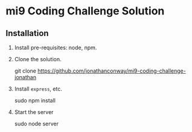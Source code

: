 mi9 Coding Challenge Solution
=============================

Installation
------------

1. Install pre-requisites: node, npm.

2. Clone the solution.

	git clone https://github.com/jonathanconway/mi9-coding-challenge-jonathan

3. Install `express`, etc.

	sudo npm install

4. Start the server

	sudo node server
